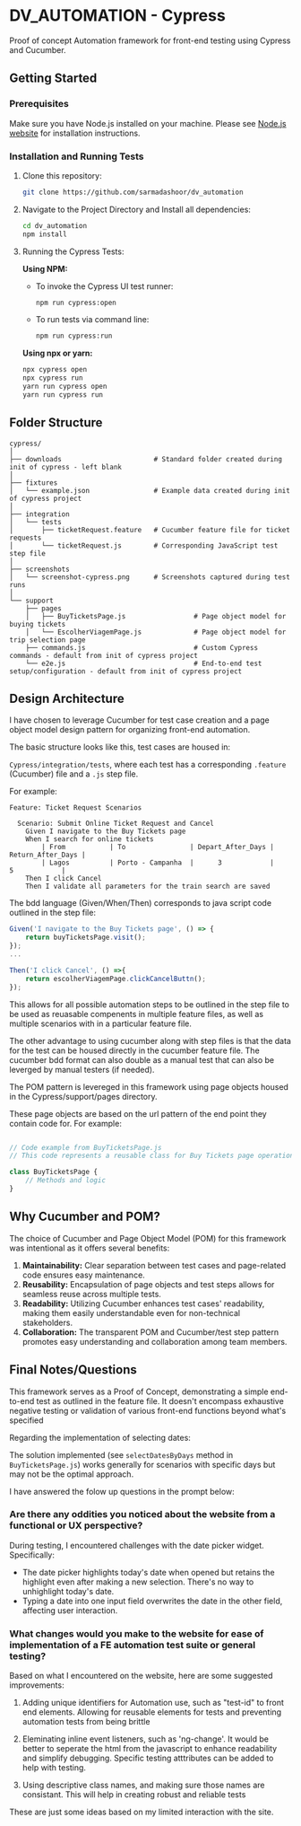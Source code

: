 # DV_AUTOMATION - Cypress

Proof of concept Automation framework for front-end testing using Cypress and Cucumber.

## Getting Started

### Prerequisites

Make sure you have Node.js installed on your machine. Please see [Node.js website](https://nodejs.org/en/) for installation instructions.

### Installation and Running Tests

1. Clone this repository:

    ```bash
    git clone https://github.com/sarmadashoor/dv_automation
    ```

2. Navigate to the Project Directory and Install all dependencies:

    ```bash
    cd dv_automation
    npm install
    ```

3. Running the Cypress Tests:

    **Using NPM:**

    - To invoke the Cypress UI test runner:

        ```bash
        npm run cypress:open
        ```

    - To run tests via command line:

        ```bash
        npm run cypress:run
        ```

    **Using npx or yarn:**

    ```bash
    npx cypress open
    npx cypress run
    yarn run cypress open
    yarn run cypress run
    ```

## Folder Structure



```
cypress/
│
├── downloads                       # Standard folder created during init of cypress - left blank
│
├── fixtures
│   └── example.json                # Example data created during init of cypress project
│
├── integration
│   └── tests
│       ├── ticketRequest.feature   # Cucumber feature file for ticket requests
│       └── ticketRequest.js        # Corresponding JavaScript test step file
│
├── screenshots
│   └── screenshot-cypress.png      # Screenshots captured during test runs
│
└── support
    ├── pages
    │   ├── BuyTicketsPage.js                 # Page object model for buying tickets
    │   └── EscolherViagemPage.js             # Page object model for trip selection page
    ├── commands.js                           # Custom Cypress commands - default from init of cypress project
    └── e2e.js                                # End-to-end test setup/configuration - default from init of cypress project
```



## Design Architecture

I have chosen to leverage Cucumber for test case creation and a page object model design pattern for organizing front-end automation.

The basic structure looks like this, test cases are housed in:

`Cypress/integration/tests`, where each test has a corresponding `.feature` (Cucumber) file and a `.js` step file.

For example:

```plaintext
Feature: Ticket Request Scenarios

  Scenario: Submit Online Ticket Request and Cancel
    Given I navigate to the Buy Tickets page
    When I search for online tickets
        | From           | To                | Depart_After_Days | Return_After_Days |
        | Lagos          | Porto - Campanha  |      3            |      5            |
    Then I click Cancel
    Then I validate all parameters for the train search are saved
```

The bdd language (Given/When/Then) corresponds to java script code outlined in the step file:

```javascript
Given('I navigate to the Buy Tickets page', () => {
    return buyTicketsPage.visit();
});
...

Then('I click Cancel', () =>{
    return escolherViagemPage.clickCancelButtn();
});

```

This allows for all possible automation steps to be outlined in the step file to be used as reuasable compenents in multiple feature files, as well as multiple scenarios with in a particular feature file.

The other advantage to using cucumber along with step files is that the data for the test can be housed directly in the cucumber feature file. The cucumber bdd format can also double as a manual test that can also be leverged by manual testers (if needed).


The POM pattern is levereged in this framework using page objects housed in the Cypress/support/pages directory.

These page objects are based on the url pattern of the end point they contain code for. For example:

```javascript

// Code example from BuyTicketsPage.js
// This code represents a reusable class for Buy Tickets page operations in Cypress.

class BuyTicketsPage {
    // Methods and logic
}
```


## Why Cucumber and POM?

The choice of Cucumber and Page Object Model (POM) for this framework was intentional as it offers several benefits:

1. **Maintainability:** Clear separation between test cases and page-related code ensures easy maintenance.
2. **Reusability:** Encapsulation of page objects and test steps allows for seamless reuse across multiple tests.
3. **Readability:** Utilizing Cucumber enhances test cases' readability, making them easily understandable even for non-technical stakeholders.
4. **Collaboration:** The transparent POM and Cucumber/test step pattern promotes easy understanding and collaboration among team members.

## Final Notes/Questions

This framework serves as a Proof of Concept, demonstrating a simple end-to-end test as outlined in the feature file. It doesn't encompass exhaustive negative testing or validation of various front-end functions beyond what's specified

Regarding the implementation of selecting dates:

The solution implemented (see `selectDatesByDays` method in `BuyTicketsPage.js`) works generally for scenarios with specific days but may not be the optimal approach.

I have answered the folow up questions in the prompt below:


### Are there any oddities you noticed about the website from a functional or UX perspective?

During testing, I encountered challenges with the date picker widget. Specifically:

- The date picker highlights today's date when opened but retains the highlight even after making a new selection. There's no way to unhighlight today's date.
- Typing a date into one input field overwrites the date in the other field, affecting user interaction.


### What changes would you make to the website for ease of implementation of a FE automation test suite or general testing?

Based on what I encountered on the website, here are some suggested improvements:

1) Adding unique identifiers for Automation use, such as "test-id" to front end elements. Allowing for reusable elements for tests and preventing automation tests from being brittle

2) Eleminating inline event listeners, such as 'ng-change'. It would be better to seperate the html from the javascript to enhance readability and simplify debugging. Specific testing atttributes can be added to help with testing.

3) Using descriptive class names, and making sure those names are consistant. This will help in creating robust and reliable tests

These are just some ideas based on my limited interaction with the site.